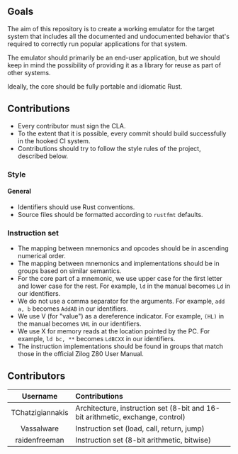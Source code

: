 ## Goals

The aim of this repository is to create a working emulator for the target system that includes all the documented and undocumented behavior that's required to correctly run popular applications for that system.

The emulator should primarily be an end-user application, but we should keep in mind the possibility of providing it as a library for reuse as part of other systems.

Ideally, the core should be fully portable and idiomatic Rust.

## Contributions

* Every contributor must sign the CLA.
* To the extent that it is possible, every commit should build successfully in the hooked CI system.
* Contributions should try to follow the style rules of the project,  described below.

### Style

#### General
* Identifiers should use Rust conventions.
* Source files should be formatted according to `rustfmt` defaults.

### Instruction set
* The mapping between mnemonics and opcodes should be in ascending numerical order.
* The mapping between mnemonics and implementations should be in groups based on similar semantics.
* For the core part of a mnemonic, we use upper case for the first letter and lower case for the rest. For example, `ld` in the manual becomes `Ld` in our identifiers.  
* We do not use a comma separator for the arguments. For example, `add a, b` becomes `AddAB` in our identifiers.
* We use V (for "value") as a dereference indicator. For example, `(HL)` in the manual becomes `VHL` in our identifiers.
* We use X for memory reads at the location pointed by the PC. For example, `ld bc, **` becomes `LdBCXX` in our identifiers.
* The instruction implementations should be found in groups that match those in the official Zilog Z80 User Manual.

## Contributors

Username|Contributions
:------:|:----------------
TChatzigiannakis|Architecture, instruction set (8-bit and 16-bit arithmetic, exchange, control)
Vassalware|Instruction set (load, call, return, jump)
raidenfreeman|Instruction set (8-bit arithmetic, bitwise)
